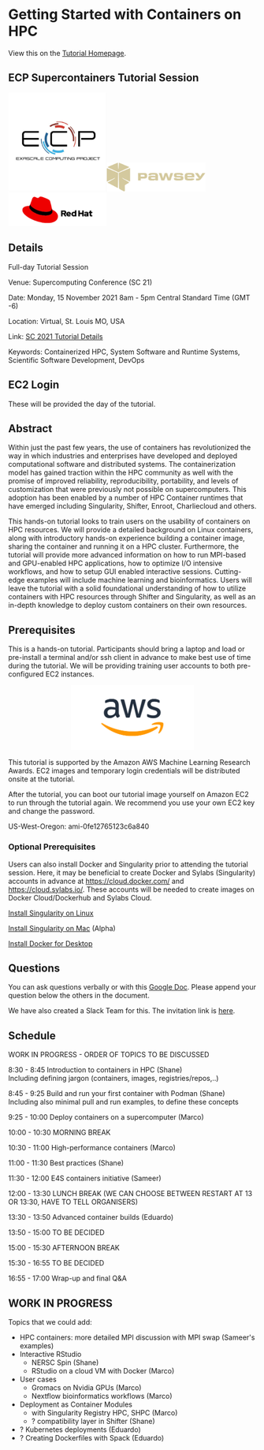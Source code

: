 # Getting Started with Containers on HPC

View this on the [Tutorial Homepage](https://supercontainers.github.io/sc-tutorials/).


## ECP Supercontainers Tutorial Session

<img src="fig/ecp.jpg" width="200"><img src="fig/pawsey.png" width="200"><img src="fig/redhat.png" width="200">


## Details

Full-day Tutorial Session

Venue: Supercomputing Conference (SC 21)

Date: Monday, 15 November 2021 8am - 5pm Central Standard Time (GMT -6)

Location: Virtual, St. Louis MO, USA

Link: [SC 2021 Tutorial Details](https://sc21.supercomputing.org/presentation/?id=tut114&sess=sess185)

Keywords: Containerized HPC, System Software and Runtime Systems, Scientific Software Development, DevOps


## EC2 Login

These will be provided the day of the tutorial.


## Abstract

Within just the past few years, the use of containers has revolutionized the way in which industries and enterprises have developed and deployed computational software and distributed systems. The containerization model has gained traction within the HPC community as well with the promise of improved reliability, reproducibility, portability, and levels of customization that were previously not possible on supercomputers. This adoption has been enabled by a number of HPC Container runtimes that have emerged including Singularity, Shifter, Enroot, Charliecloud and others.

This hands-on tutorial looks to train users on the usability of containers on HPC resources. We will provide a detailed background on Linux containers, along with introductory hands-on experience building a container image, sharing the container and running it on a HPC cluster. Furthermore, the tutorial will provide more advanced information on how to run MPI-based and GPU-enabled HPC applications, how to optimize I/O intensive workflows, and how to setup GUI enabled interactive sessions. Cutting-edge examples will include machine learning and bioinformatics. Users will leave the tutorial with a solid foundational understanding of how to utilize containers with HPC resources through Shifter and Singularity, as well as an in-depth knowledge to deploy custom containers on their own resources.


## Prerequisites

This is a hands-on tutorial.  Participants should bring a laptop and load or pre-install a terminal and/or ssh client in advance to make best use of time during the tutorial.  We will be providing training user accounts to both pre-configured EC2 instances.

<div style="text-align:center"><img src="fig/AWS_logo.png" width="250"></div>

This tutorial is supported by the Amazon AWS Machine Learning Research Awards.  EC2 images and temporary login credentials will be distributed onsite at the tutorial.

After the tutorial, you can boot our tutorial image yourself on Amazon EC2 to run through the tutorial again. We recommend you use your own EC2 key and change the password.

US-West-Oregon: ami-0fe12765123c6a840 


### Optional Prerequisites

Users can also install Docker and Singularity prior to attending the tutorial session.  Here, it may be beneficial to create Docker and Sylabs (Singularity) accounts in advance at https://cloud.docker.com/ and https://cloud.sylabs.io/.  These accounts will be needed to create images on Docker Cloud/Dockerhub and Sylabs Cloud.

[Install Singularity on Linux](https://sylabs.io/guides/3.7/user-guide/)

[Install Singularity on Mac](https://repo.sylabs.io/desktop/) (Alpha)

[Install Docker for Desktop](https://www.docker.com/products/docker-desktop)


## Questions

You can ask questions verbally or with this [Google Doc](https://docs.google.com/document/d/11gMZ-T7iA5XiRWPLYIqX7Gqv7RMb-NF9kzGYHrnOi04/edit?usp=sharing).
Please append your question below the others in the document.

We have also created a Slack Team for this.  The invitation link is [here](https://join.slack.com/t/hpc-containers/shared_invite/enQtODI3NzY1NDU4OTk5LTUxOTgyOWJmYjIwOWI5YWU2MzBhZDI3Zjc1YmZmMjAxZjgzYzk4ZWEwNmFlNzlkOWI0MGNlZDNlMTBhYTBlOWY).


## Schedule

WORK IN PROGRESS - ORDER OF TOPICS TO BE DISCUSSED

8:30 - 8:45 Introduction to containers in HPC (Shane)  
Including defining jargon (containers, images, registries/repos,..)  

8:45 - 9:25 Build and run your first container with Podman (Shane)  
Including also minimal pull and run examples, to define these concepts  

9:25 - 10:00 Deploy containers on a supercomputer (Marco)  

10:00 - 10:30 MORNING BREAK

10:30 - 11:00 High-performance containers (Marco)  

11:00 - 11:30 Best practices (Shane)  

11:30 - 12:00 E4S containers initiative (Sameer)  

12:00 - 13:30 LUNCH BREAK (WE CAN CHOOSE BETWEEN RESTART AT 13 OR 13:30, HAVE TO TELL ORGANISERS)

13:30 - 13:50 Advanced container builds (Eduardo)  

13:50 - 15:00 TO BE DECIDED

15:00 - 15:30 AFTERNOON BREAK

15:30 - 16:55 TO BE DECIDED

16:55 - 17:00 Wrap-up and final Q&A  


## WORK IN PROGRESS

Topics that we could add:
- HPC containers: more detailed MPI discussion with MPI swap (Sameer's examples)
- Interactive RStudio
  - NERSC Spin (Shane)
  - RStudio on a cloud VM with Docker (Marco)
- User cases
  - Gromacs on Nvidia GPUs (Marco)
  - Nextflow bioinformatics workflows (Marco)
- Deployment as Container Modules
  - with Singularity Registry HPC, SHPC (Marco)
  - ? compatibility layer in Shifter (Shane)
- ? Kubernetes deployments (Eduardo)
- ? Creating Dockerfiles with Spack (Eduardo)
